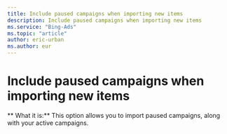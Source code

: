 ```yaml
---
title: Include paused campaigns when importing new items
description: Include paused campaigns when importing new items
ms.service: "Bing-Ads"
ms.topic: "article"
author: eric-urban
ms.author: eur
---
```


# Include paused campaigns when importing new items

**    What it is:**   This option allows you to import paused campaigns, along with your active campaigns.


